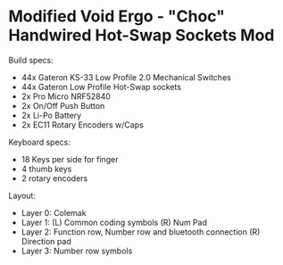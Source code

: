 # Modified Void Ergo - "Choc" Handwired Hot-Swap Sockets Mod

Build specs:
* 44x Gateron KS-33 Low Profile 2.0 Mechanical Switches
* 44x Gateron Low Profile Hot-Swap sockets
* 2x Pro Micro NRF52840
* 2x On/Off Push Button
* 2x Li-Po Battery
* 2x EC11 Rotary Encoders w/Caps

Keyboard specs:
* 18 Keys per side for finger
* 4 thumb keys
* 2 rotary encoders

Layout:
* Layer 0: Colemak
* Layer 1: (L) Common coding symbols (R) Num Pad
* Layer 2: Function row, Number row and bluetooth connection (R) Direction pad
* Layer 3: Number row symbols
